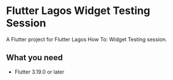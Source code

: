 # Flutter Lagos Widget Testing Session

A Flutter project for Flutter Lagos How To: Widget Testing session.

## What you need

- Flutter 3.19.0 or later

